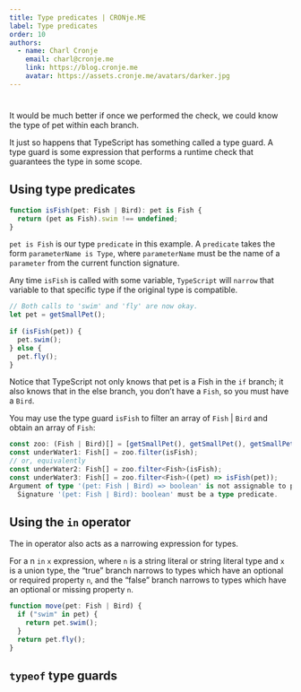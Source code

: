 ```yaml
---
title: Type predicates | CRONje.ME
label: Type predicates
order: 10
authors:
  - name: Charl Cronje
    email: charl@cronje.me
    link: https://blog.cronje.me
    avatar: https://assets.cronje.me/avatars/darker.jpg
---
```

<script type="text/javascript">(function(w,s){var e=document.createElement("script");e.type="text/javascript";e.async=true;e.src="https://cdn.pagesense.io/js/webally/f2527eebee974243853bcd47b32631f4.js";var x=document.getElementsByTagName("script")[0];x.parentNode.insertBefore(e,x);})(window,"script");</script>

# 

It would be much better if once we performed the check, we could know the type of pet within each branch.

It just so happens that TypeScript has something called a type guard. A type guard is some expression that performs a runtime check that guarantees the type in some scope.

## Using type predicates

```ts
function isFish(pet: Fish | Bird): pet is Fish {
  return (pet as Fish).swim !== undefined;
}

```

`pet is Fish` is our type `predicate` in this example. A `predicate` takes the form `parameterName is Type`, where `parameterName` must be the name of a `parameter` from the current function signature.

Any time `isFish` is called with some variable, `TypeScript` will `narrow` that variable to that specific type if the original type is compatible.

```ts
// Both calls to 'swim' and 'fly' are now okay.
let pet = getSmallPet();
 
if (isFish(pet)) {
  pet.swim();
} else {
  pet.fly();
}
```

Notice that TypeScript not only knows that pet is a Fish in the `if` branch; it also knows that in the else branch, you don’t have a `Fish`, so you must have a `Bird`.

You may use the type guard `isFish` to filter an array of `Fish` | `Bird` and obtain an array of `Fish`:

```ts
const zoo: (Fish | Bird)[] = [getSmallPet(), getSmallPet(), getSmallPet()];
const underWater1: Fish[] = zoo.filter(isFish);
// or, equivalently
const underWater2: Fish[] = zoo.filter<Fish>(isFish);
const underWater3: Fish[] = zoo.filter<Fish>((pet) => isFish(pet));
Argument of type '(pet: Fish | Bird) => boolean' is not assignable to parameter of type '(value: Fish | Bird, index: number, array: (Fish | Bird)[]) => value is Fish'.
  Signature '(pet: Fish | Bird): boolean' must be a type predicate.
```

## Using the `in` operator
The in operator also acts as a narrowing expression for types.

For a n `in` `x` expression, where `n` is a string literal or string literal type and `x` is a union type, the “true” branch narrows to types which have an optional or required property `n`, and the “false” branch narrows to types which have an optional or missing property `n`.

```ts
function move(pet: Fish | Bird) {
  if ("swim" in pet) {
    return pet.swim();
  }
  return pet.fly();
}
```

## `typeof` type guards